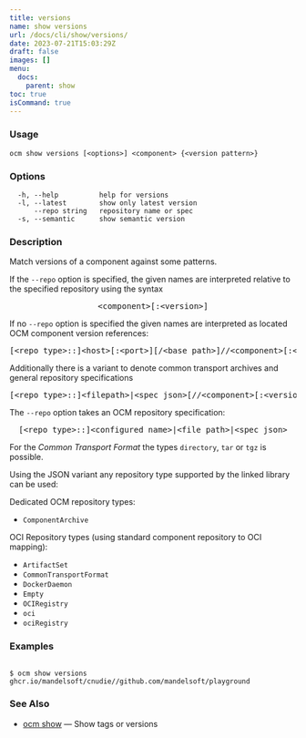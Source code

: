 ```yaml
---
title: versions
name: show versions
url: /docs/cli/show/versions/
date: 2023-07-21T15:03:29Z
draft: false
images: []
menu:
  docs:
    parent: show
toc: true
isCommand: true
---
```

### Usage

```
ocm show versions [<options>] <component> {<version pattern>}
```

### Options

```
  -h, --help          help for versions
  -l, --latest        show only latest version
      --repo string   repository name or spec
  -s, --semantic      show semantic version
```

### Description


Match versions of a component against some patterns.

If the <code>--repo</code> option is specified, the given names are interpreted
relative to the specified repository using the syntax

<center>
    <pre>&lt;component>[:&lt;version>]</pre>
</center>

If no <code>--repo</code> option is specified the given names are interpreted 
as located OCM component version references:

<center>
    <pre>[&lt;repo type>::]&lt;host>[:&lt;port>][/&lt;base path>]//&lt;component>[:&lt;version>]</pre>
</center>

Additionally there is a variant to denote common transport archives
and general repository specifications

<center>
    <pre>[&lt;repo type>::]&lt;filepath>|&lt;spec json>[//&lt;component>[:&lt;version>]]</pre>
</center>

The <code>--repo</code> option takes an OCM repository specification:

<center>
    <pre>[&lt;repo type>::]&lt;configured name>|&lt;file path>|&lt;spec json></pre>
</center>

For the *Common Transport Format* the types <code>directory</code>,
<code>tar</code> or <code>tgz</code> is possible.

Using the JSON variant any repository type supported by the 
linked library can be used:

Dedicated OCM repository types:
- `ComponentArchive`

OCI Repository types (using standard component repository to OCI mapping):
- `ArtifactSet`
- `CommonTransportFormat`
- `DockerDaemon`
- `Empty`
- `OCIRegistry`
- `oci`
- `ociRegistry`


### Examples

```

$ ocm show versions ghcr.io/mandelsoft/cnudie//github.com/mandelsoft/playground

```

### See Also

* [ocm show](/docs/cli/show)	 &mdash; Show tags or versions

